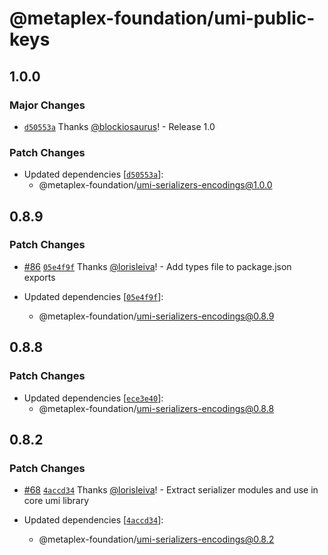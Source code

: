 # @metaplex-foundation/umi-public-keys

## 1.0.0

### Major Changes

- [`d50553a`](https://github.com/metaplex-foundation/umi/commit/d50553a419b7c9beac996a7c0b4d5942c91b5b4e) Thanks [@blockiosaurus](https://github.com/blockiosaurus)! - Release 1.0

### Patch Changes

- Updated dependencies [[`d50553a`](https://github.com/metaplex-foundation/umi/commit/d50553a419b7c9beac996a7c0b4d5942c91b5b4e)]:
  - @metaplex-foundation/umi-serializers-encodings@1.0.0

## 0.8.9

### Patch Changes

- [#86](https://github.com/metaplex-foundation/umi/pull/86) [`05e4f9f`](https://github.com/metaplex-foundation/umi/commit/05e4f9ffa4e73d9db8442b26cd32577dc32075c2) Thanks [@lorisleiva](https://github.com/lorisleiva)! - Add types file to package.json exports

- Updated dependencies [[`05e4f9f`](https://github.com/metaplex-foundation/umi/commit/05e4f9ffa4e73d9db8442b26cd32577dc32075c2)]:
  - @metaplex-foundation/umi-serializers-encodings@0.8.9

## 0.8.8

### Patch Changes

- Updated dependencies [[`ece3e40`](https://github.com/metaplex-foundation/umi/commit/ece3e4063c792225f3fd5445c05198f3c4feeaa3)]:
  - @metaplex-foundation/umi-serializers-encodings@0.8.8

## 0.8.2

### Patch Changes

- [#68](https://github.com/metaplex-foundation/umi/pull/68) [`4accd34`](https://github.com/metaplex-foundation/umi/commit/4accd34f0a70d360321c42f395a2ad45cbadca16) Thanks [@lorisleiva](https://github.com/lorisleiva)! - Extract serializer modules and use in core umi library

- Updated dependencies [[`4accd34`](https://github.com/metaplex-foundation/umi/commit/4accd34f0a70d360321c42f395a2ad45cbadca16)]:
  - @metaplex-foundation/umi-serializers-encodings@0.8.2
